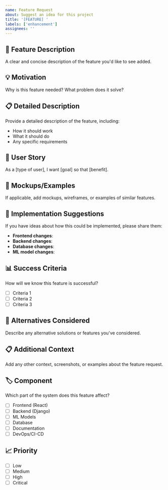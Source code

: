 ```yaml
---
name: Feature Request
about: Suggest an idea for this project
title: '[FEATURE] '
labels: ['enhancement']
assignees: ''
---
```


## 🚀 Feature Description
A clear and concise description of the feature you'd like to see added.

## 💡 Motivation
Why is this feature needed? What problem does it solve?

## 📋 Detailed Description
Provide a detailed description of the feature, including:
- How it should work
- What it should do
- Any specific requirements

## 🎯 User Story
As a [type of user], I want [goal] so that [benefit].

## 📸 Mockups/Examples
If applicable, add mockups, wireframes, or examples of similar features.

## 🔧 Implementation Suggestions
If you have ideas about how this could be implemented, please share them:
- **Frontend changes**: 
- **Backend changes**: 
- **Database changes**: 
- **ML model changes**: 

## 📊 Success Criteria
How will we know this feature is successful?
- [ ] Criteria 1
- [ ] Criteria 2
- [ ] Criteria 3

## 🔄 Alternatives Considered
Describe any alternative solutions or features you've considered.

## 📋 Additional Context
Add any other context, screenshots, or examples about the feature request.

## 🏷️ Component
Which part of the system does this feature affect?
- [ ] Frontend (React)
- [ ] Backend (Django)
- [ ] ML Models
- [ ] Database
- [ ] Documentation
- [ ] DevOps/CI-CD

## 📈 Priority
- [ ] Low
- [ ] Medium
- [ ] High
- [ ] Critical
